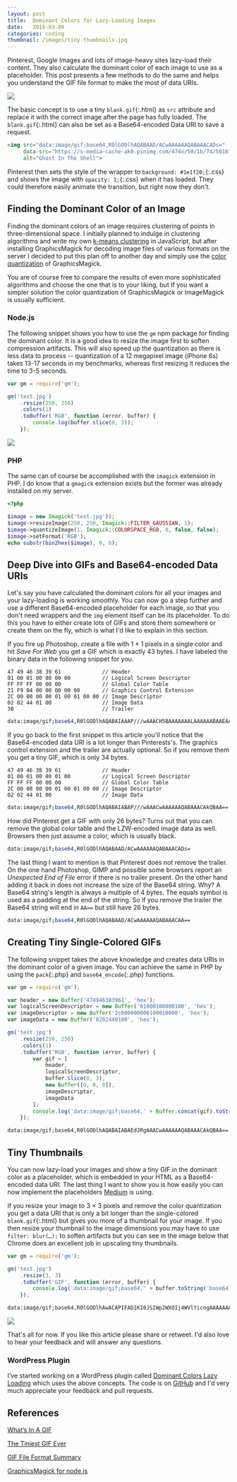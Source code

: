 ```yaml
---
layout: post
title:  Dominant Colors for Lazy-Loading Images
date:   2016-03-09
categories: coding
thumbnail: /images/tiny-thumbnails.jpg
---
```


Pinterest, Google Images and lots of image-heavy sites lazy-load their content. They also calculate the dominant color of each image to use as a placeholder. This post presents a few methods to do the same and helps you understand the GIF file format to make the most of data URIs.

![](/images/pinterest-placeholders.gif)

The basic concept is to use a tiny `blank.gif`{:.html} as `src` attribute and replace it with the correct image after the page has fully loaded. The `blank.gif`{:.html} can also be set as a Base64-encoded Data URI to save a request.

~~~ html
<img src="data:image/gif;base64,R0lGODlhAQABAAD/ACwAAAAAAQABAAACADs="
     data-src="https://s-media-cache-ak0.pinimg.com/474x/50/1b/74/501b74902935b063816ea8e14f460ca0.jpg"
     alt="Ghost In The Shell">
~~~

Pinterest then sets the style of the wrapper to `background: #1e1f20;`{:.css} and shows the image with `opacity: 1;`{:.css} when it has loaded. They could therefore easily animate the transition, but right now they don't.

## Finding the Dominant Color of an Image

Finding the dominant colors of an image requires clustering of points in three-dimensional space. I initially planned to indulge in clustering algorithms and write my own [k-means clustering](http://charlesleifer.com/blog/using-python-and-k-means-to-find-the-dominant-colors-in-images/) in JavaScript, but after installing GraphicsMagick for decoding image files of various formats on the server I decided to put this plan off to another day and simply use the [color quantization](http://www.graphicsmagick.org/quantize.html) of GraphicsMagick.

You are of course free to compare the results of even more sophisticated algorithms and choose the one that is to your liking, but If you want a simpler solution the color quantization of GraphicsMagick or ImageMagick is usually sufficient.

### Node.js

The following snippet shows you how to use the `gm` npm package for finding the dominant color. It is a good idea to resize the image first to soften compression artifacts. This will also speed up the quantization as there is less data to process -- quantization of a 12 megapixel image (iPhone 6s) takes 13-17 seconds in my benchmarks, whereas first resizing it reduces the time to 3-5 seconds.

~~~ js
var gm = require('gm');

gm('test.jpg')
    .resize(250, 250)
    .colors(1)
    .toBuffer('RGB', function (error, buffer) {
        console.log(buffer.slice(0, 3));
    });
~~~

![](/images/dominant-colors.jpg)

### PHP

The same can of course be accomplished with the `imagick` extension in PHP. I do know that a `gmagick` extension exists but the former was already installed on my server.

~~~ php
<?php

$image = new Imagick('test.jpg'));
$image->resizeImage(250, 250, Imagick::FILTER_GAUSSIAN, 1);
$image->quantizeImage(1, Imagick::COLORSPACE_RGB, 0, false, false);
$image->setFormat('RGB');
echo substr(bin2hex($image), 0, 6);
~~~

## Deep Dive into GIFs and Base64-encoded Data URIs

Let's say you have calculated the dominant colors for all your images and your lazy-loading is working smoothly. You can now go a step further and use a different Base64-encoded placeholder for each image, so that you don't need wrappers and the `img` element itself can be its placeholder. To do this you have to either create lots of GIFs and store them somewhere or create them on the fly, which is what I'd like to explain in this section.

If you fire up Photoshop, create a file with 1 × 1 pixels in a single color and hit _Save For Web_ you get a GIF which is exactly 43 bytes. I have labeled the binary data in the following snippet for you.

~~~
47 49 46 38 39 61             // Header
01 00 01 00 80 00 00          // Logical Screen Descriptor
FF FF FF 00 00 00             // Global Color Table
21 F9 04 00 00 00 00 00       // Graphics Control Extension
2C 00 00 00 00 01 00 01 00 00 // Image Descriptor
02 02 44 01 00                // Image Data
3B                            // Trailer
~~~
~~~ bash
data:image/gif;base64,R0lGODlhAQABAIAAAP///wAAACH5BAAAAAAALAAAAAABAAEAAAICRAEAOw==
~~~

If you go back to the first snippet in this article you'll notice that the Base64-encoded data URI is a lot longer than Pinterests's. The graphics control extension and the trailer are actually optional. So if you remove them you get a tiny GIF, which is only 34 bytes.

~~~
47 49 46 38 39 61             // Header
01 00 01 00 80 01 00          // Logical Screen Descriptor
FF FF FF 00 00 00             // Global Color Table
2C 00 00 00 00 01 00 01 00 00 // Image Descriptor
02 02 44 01 00                // Image Data
~~~
~~~ bash
data:image/gif;base64,R0lGODlhAQABAIABAP///wAAACwAAAAAAQABAAACAkQBAA==
~~~

How did Pinterest get a GIF with only 26 bytes? Turns out that you can remove the global color table and the LZW-encoded image data as well. Browsers then just assume a color, which is usually black.

~~~ bash
data:image/gif;base64,R0lGODlhAQABAAD/ACwAAAAAAQABAAACADs=
~~~

The last thing I want to mention is that Pinterest does not remove the trailer. On the one hand Photoshop, GIMP and possible some browsers report an _Unexpected End of File_ error if there is no trailer present. On the other hand adding it back in does not increase the size of the Base64 string. Why? A Base64 string's length is always a multiple of 4 bytes. The equals symbol is used as a padding at the end of the string. So if you remove the trailer the Base64 string will end in `AA==` but still have 26 bytes.

~~~ bash
data:image/gif;base64,R0lGODlhAQABAAD/ACwAAAAAAQABAAACAA==
~~~

## Creating Tiny Single-Colored GIFs

The following snippet takes the above knowledge and creates data URIs in the dominant color of a given image. You can achieve the same in PHP by using the `pack`{:.php} and `base64_encode`{:.php} functions.

~~~ js
var gm = require('gm');

var header = new Buffer('474946383961', 'hex');
var logicalScreenDescriptor = new Buffer('01000100800100', 'hex');
var imageDescriptor = new Buffer('2c000000000100010000', 'hex');
var imageData = new Buffer('0202440100', 'hex');

gm('test.jpg')
    .resize(250, 250)
    .colors(1)
    .toBuffer('RGB', function (error, buffer) {
        var gif = [
            header,
            logicalScreenDescriptor,
            buffer.slice(0, 3),
            new Buffer([0, 0, 0]),
            imageDescriptor,
            imageData
        ];
        console.log('data:image/gif;base64,' + Buffer.concat(gif).toString('base64'));
    });
~~~

~~~ html
data:image/gif;base64,R0lGODlhAQABAIABAEdJRgAAACwAAAAAAQABAAACAkQBAA==
~~~

## Tiny Thumbnails

You can now lazy-load your images and show a tiny GIF in the dominant color as a placeholder, which is embedded in your HTML as a Base64-encoded data URI. The last thing I want to show you is how easily you can now implement the placeholders [Medium](https://jmperezperez.com/medium-image-progressive-loading-placeholder/) is using.

If you resize your image to 3 × 3 pixels and remove the color quantization you get a data URI that is only a bit longer than the single-colored `blank.gif`{:.html} but gives you more of a thumbnail for your image. If you then resize your thumbnail to the image dimensions you may have to use `filter: blur(…);` to soften artifacts but you can see in the image below that Chrome does an excellent job in upscaling tiny thumbnails.

~~~ js
var gm = require('gm');

gm('test.jpg')
    .resize(3, 3)
    .toBuffer('GIF', function (error, buffer) {
        console.log('data:image/gif;base64,' + buffer.toString('base64'));
    });
~~~

~~~ html
data:image/gif;base64,R0lGODlhAwACAPIFAD1KI0JSIWp2WXOIj4WVlYicngAAAAAAACH5BAAAAAAALAAAAAADAAIAAAMESDUSkAA7
~~~

![](/images/tiny-thumbnails.jpg)

That's all for now. If you like this article please share or retweet. I'd also love to hear your feedback and will answer any questions.

<div class="Panel">
    <h3 class="Panel-heading">WordPress Plugin</h3>
    <p class="Panel-body">
        I’ve started working on a WordPress plugin called <a href="https://wordpress.org/plugins/dominant-colors-lazy-loading/">Dominant Colors Lazy Loading</a> which uses the above concepts. The code is on <a href="https://github.com/Lorti/dominant-colors-lazy-loading-wordpress-plugin">GitHub</a> and I'd very much appreciate your feedback and pull requests.
    </p>
</div>

## References

[What’s In A GIF](http://www.matthewflickinger.com/lab/whatsinagif/bits_and_bytes.asp)

[The Tiniest GIF Ever](http://probablyprogramming.com/2009/03/15/the-tiniest-gif-ever)

[GIF File Format Summary](http://www.fileformat.info/format/gif/egff.htm)

[GraphicsMagick for node.js](http://aheckmann.github.io/gm/)
